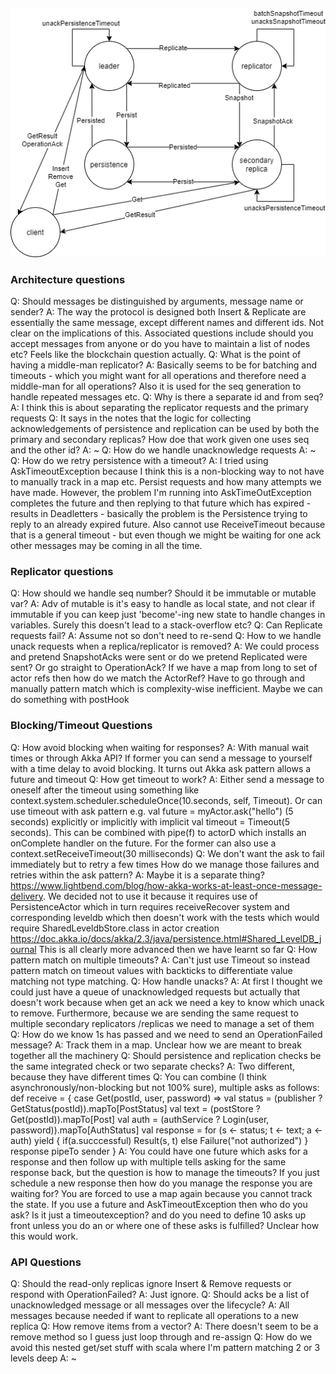 

![Actor Key Value Store diagram](actor_key_value_store.png)

### Architecture questions
Q: Should messages be distinguished by arguments, message name or sender?
A: The way the protocol is designed both Insert & Replicate are essentially
   the same message, except different names and different ids. Not clear
   on the implications of this. Associated questions include should you
   accept messages from anyone or do you have to maintain a list of 
   nodes etc? Feels like the blockchain question actually.
Q: What is the point of having a middle-man replicator?
A: Basically seems to be for batching and timeouts - which you might want
   for all operations and therefore need a middle-man for all operations?
   Also it is used for the seq generation to handle repeated messages etc.
Q: Why is there a separate id and from seq?
A: I think this is about separating the replicator requests and the primary
   requests
Q: It says in the notes that the logic for collecting acknowledgements
   of persistence and replication can be used by both the primary and 
   secondary replicas? How doe that work given one uses seq and the other id?
A: ~
Q: How do we handle unacknowledge requests 
A: ~
Q: How do we retry persistence with a timeout?
A: I tried using AskTimeoutException because I think this is a non-blocking way to not have to manually track in a map etc. Persist 
requests and how many attempts we have made. However, the problem I'm 
running into AskTimeOutException completes the future and then replying to that future which has expired - results in Deadletters - basically 
the problem is the Persistence trying to reply to an already expired future. Also cannot use ReceiveTimeout because that is a general 
timeout - but even though we might be waiting for one ack other messages
may be coming in all the time.

### Replicator questions
Q: How should we handle seq number? Should it be immutable or mutable var?
A: Adv of mutable is it's easy to handle as local state, and not clear if 
   immutable if you can keep just 'become'-ing new state to handle changes
   in variables. Surely this doesn't lead to a stack-overflow etc?
Q: Can Replicate requests fail?
A: Assume not so don't need to re-send
Q: How to we handle unack requests when a replica/replicator is removed?
A: We could process and pretend SnapshotAcks were sent or do we pretend
   Replicated were sent? Or go straight to OperationAck? If we have a 
   map from long to set of actor refs then how do we match the ActorRef?
   Have to go through and manually pattern match which is complexity-wise
   inefficient. Maybe we can do something with postHook

### Blocking/Timeout Questions
Q: How avoid blocking when waiting for responses?
A: With manual wait times or through Akka API? If former you can send a 
   message to yourself with a time delay to avoid blocking. It turns out
   Akka ask pattern allows a future and timeout
Q: How get timeout to work?
A: Either send a message to oneself after the timeout using something like
   context.system.scheduler.scheduleOnce(10.seconds, self, Timeout). Or 
   can use timeout with ask pattern e.g. val future = myActor.ask("hello")
   (5 seconds) explicitly or implicitly with implicit val timeout = 
   Timeout(5 seconds). This can be combined with pipe(f) to actorD which 
   installs an onComplete handler on the future. For the former can 
   also use a context.setReceiveTimeout(30 milliseconds) 
Q: We don't want the ask to fail immediately but to retry a few times
   How do we manage those failures and retries within the ask pattern?
A: Maybe it is a separate thing? https://www.lightbend.com/blog/how-akka-works-at-least-once-message-delivery. We decided not to use it
   because it requires use of PersistenceActor which in turn requires 
   receiveRecover system and corresponding leveldb which then doesn't 
   work with the tests which would require SharedLeveldbStore.class
   in actor creation 
   https://doc.akka.io/docs/akka/2.3/java/persistence.html#Shared_LevelDB_journal
   This is all clearly more advanced then we have learnt so far
Q: How pattern match on multiple timeouts?
A: Can't just use Timeout so instead pattern match on timeout values 
   with backticks to differentiate value matching not type matching.
Q: How handle unacks?
A: At first I thought we could just have a queue of unacknowledged 
   requests but actually that doesn't work because when get an ack
   we need a key to know which unack to remove. Furthermore, because
   we are sending the same request to multiple secondary replicators
   /replicas we need to manage a set of them
Q: How do we know 1s has passed and we need to send an 
   OperationFailed message?
A: Track them in a map. Unclear how we are meant to break together
   all the machinery
Q: Should persistence and replication checks be the same integrated check
   or two separate checks?
A: Two different, because they have different times
Q: You can combine (I think asynchronously/non-blocking but not 100% sure), multiple asks as follows:
def receive = {
   case Get(postId, user, password) =>
     val status = (publisher ? GetStatus(postId)).mapTo[PostStatus]
     val text = (postStore ? Get(postId)).mapTo[Post]
     val auth = (authService ? Login(user, password)).mapTo[AuthStatus]
     val response = for (s <- status; t <- text; a <- auth) yield {
        if(a.succcessful) Result(s, t) else Failure("not authorized")
     }
     response pipeTo sender
}
A: You could have one future which asks for a response and then follow up with multiple tells asking for the same response back, but the question is how to manage the timeouts? If you just schedule a new response then how do you manage the response you are waiting for? You are forced to use a map again because you cannot track the state. If you use a future and AskTimeoutException then who do you ask? Is it just a timeoutexception? and do you need to define 10 asks up front unless you do an or where one of these asks is fulfilled? Unclear how this would work.

### API Questions
Q: Should the read-only replicas ignore Insert & Remove requests or 
   respond with OperationFailed?
A: Just ignore.
Q: Should acks be a list of unacknowledged message or all messages over the
   lifecycle?
A: All messages because needed if want to replicate all operations to a 
   new replica
Q: How remove items from a vector?
A: There doesn't seem to be a remove method so I guess just loop through and
   re-assign
Q: How do we avoid this nested get/set stuff with scala where I'm 
   pattern matching 2 or 3 levels deep
A: ~